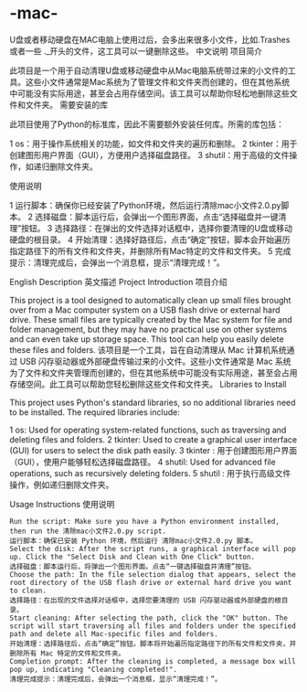 # -mac-
U盘或者移动硬盘在MAC电脑上使用过后，会多出来很多小文件，比如.Trashes或者一些 ._开头的文件，这工具可以一键删除这些。
中文说明
项目简介

此项目是一个用于自动清理U盘或移动硬盘中从Mac电脑系统带过来的小文件的工具。这些小文件通常是Mac系统为了管理文件和文件夹而创建的，但在其他系统中可能没有实际用途，甚至会占用存储空间。该工具可以帮助你轻松地删除这些文件和文件夹。
需要安装的库

此项目使用了Python的标准库，因此不需要额外安装任何库。所需的库包括：

   1 os：用于操作系统相关的功能，如文件和文件夹的遍历和删除。
   2 tkinter：用于创建图形用户界面（GUI），方便用户选择磁盘路径。
   3 shutil：用于高级的文件操作，如递归删除文件夹。

使用说明

   1 运行脚本：确保你已经安装了Python环境，然后运行清除mac小文件2.0.py脚本。
   2 选择磁盘：脚本运行后，会弹出一个图形界面，点击“选择磁盘并一键清理”按钮。
   3 选择路径：在弹出的文件选择对话框中，选择你要清理的U盘或移动硬盘的根目录。
   4 开始清理：选择好路径后，点击“确定”按钮，脚本会开始遍历指定路径下的所有文件和文件夹，并删除所有Mac特定的文件和文件夹。
   5 完成提示：清理完成后，会弹出一个消息框，提示“清理完成！”。

English Description  英文描述
Project Introduction  项目介绍

This project is a tool designed to automatically clean up small files brought over from a Mac computer system on a USB flash drive or external hard drive. These small files are typically created by the Mac system for file and folder management, but they may have no practical use on other systems and can even take up storage space. This tool can help you easily delete these files and folders.
该项目是一个工具，旨在自动清理从 Mac 计算机系统通过 USB 闪存驱动器或外部硬盘传输过来的小文件。这些小文件通常是 Mac 系统为了文件和文件夹管理而创建的，但在其他系统中可能没有实际用途，甚至会占用存储空间。此工具可以帮助您轻松删除这些文件和文件夹。
Libraries to Install 

This project uses Python's standard libraries, so no additional libraries need to be installed. The required libraries include: 

   1 os: Used for operating system-related functions, such as traversing and deleting files and folders. 
   2 tkinter: Used to create a graphical user interface (GUI) for users to select the disk path easily.
   3 tkinter : 用于创建图形用户界面（GUI），使用户能够轻松选择磁盘路径。
   4 shutil: Used for advanced file operations, such as recursively deleting folders.
   5 shutil : 用于执行高级文件操作，例如递归删除文件夹。

Usage Instructions  使用说明

    Run the script: Make sure you have a Python environment installed, then run the 清除mac小文件2.0.py script.
    运行脚本：确保已安装 Python 环境，然后运行 清除mac小文件2.0.py 脚本。
    Select the disk: After the script runs, a graphical interface will pop up. Click the "Select Disk and Clean with One Click" button.
    选择磁盘：脚本运行后，将弹出一个图形界面。点击“一键选择磁盘并清理”按钮。
    Choose the path: In the file selection dialog that appears, select the root directory of the USB flash drive or external hard drive you want to clean.
    选择路径：在出现的文件选择对话框中，选择您要清理的 USB 闪存驱动器或外部硬盘的根目录。
    Start cleaning: After selecting the path, click the "OK" button. The script will start traversing all files and folders under the specified path and delete all Mac-specific files and folders.
    开始清理：选择路径后，点击“确定”按钮。脚本将开始遍历指定路径下的所有文件和文件夹，并删除所有 Mac 特定的文件和文件夹。
    Completion prompt: After the cleaning is completed, a message box will pop up, indicating "Cleaning completed!".
    清理完成提示：清理完成后，会弹出一个消息框，显示“清理完成！”。
